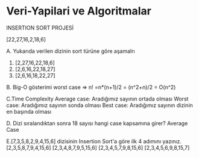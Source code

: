 # Veri-Yapilari ve Algoritmalar

INSERTION SORT PROJESİ

[22,27,16,2,18,6]

A. Yukarıda verilen dizinin sort türüne göre aşamalrı
1. [2,27,16,22,18,6]
2. [2,6,16,22,18,27]
3. [2,6,16,18,22,27]

B. Big-O gösterimi
worst case => n! =n*(n+1)/2 = (n^2+n)/2 = O(n^2)

C.Time Complexity
Average case: Aradığımız sayının ortada olması
Worst case: Aradığımız sayının sonda olması 
Best case: Aradığımız sayının dizinin en başında olması

D. Dizi sıralandıktan sonra 18 sayısı hangi case kapsamına girer?
Average Case

E.[7,3,5,8,2,9,4,15,6] dizisinin Insertion Sort'a göre ilk 4 adımını yazınız.
[2,3,5,8,7,9,4,15,6]
[2,3,4,8,7,9,5,15,6]
[2,3,4,5,7,9,8,15,6]
[2,3,4,5,6,9,8,15,7]
